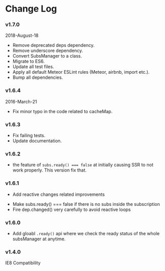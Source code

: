 # Change Log

### v1.7.0
2018-August-18

* Remove deprecated deps dependency.
* Remove underscore dependency.
* Convert SubsManager to a class.
* Migrate to ES6.
* Update all test files.
* Apply all default Meteor ESLint rules (Meteor, airbnb, import etc.).
* Bump all dependencies.

### v1.6.4
2016-March-21

* Fix minor typo in the code related to cacheMap.

### v1.6.3

* Fix failing tests.
* Update documentation.

### v1.6.2

* the feature of `subs.ready() === false` at initially causing SSR to not work properly. This version fix that. 

### v1.6.1

* Add reactive changes related improvements
 - Make subs.ready() === false if there is no subs inside the subscription
 - Fire dep.changed() very carefully to avoid reactive loops

### v1.6.0

* Add gloabl `.ready()` api where we check the ready status of the whole subsManager at anytime.

### v1.4.0

IE8 Compatibility
